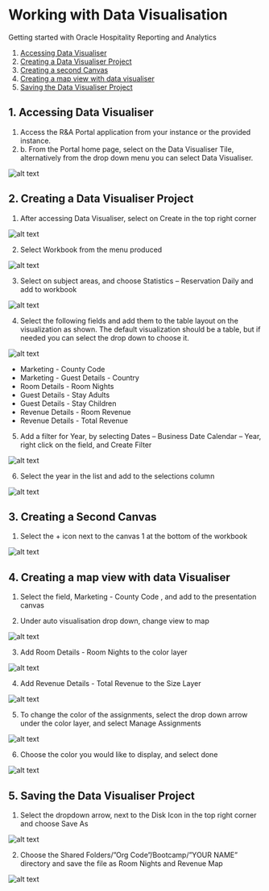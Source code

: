 # Working with Data Visualisation

Getting started with Oracle Hospitality Reporting and Analytics

1. [Accessing Data Visualiser](#1-accessing-data-visualiser)
2. [Creating a Data Visualiser Project](#2-creating-a-data-visualiser-project)
3. [Creating a second Canvas](#3-creating-a-second-canvas)
4. [Creating a map view with data visualiser](#4-creating-a-map-view-with-data-visualiser)
5. [Saving the Data Visualiser Project](#5-saving-the-data-visualiser-project)


## 1. Accessing Data Visualiser

1. Access the R&A Portal application from your instance or the provided instance.
2. b.	From the Portal home page, select on the Data Visualiser Tile, alternatively from the drop down menu you can select Data Visualiser.

![alt text](images/rna-portal.png "R&A Portal Landing Page")

## 2. Creating a Data Visualiser Project

1. After accessing Data Visualiser, select on Create in the top right corner

![alt text](images/create-dv-project.png "Create Data Visualiser Project")

2. Select Workbook from the menu produced

![alt text](images/select-dv-workbook.png "Select Workbook")

3. Select on subject areas, and choose Statistics – Reservation Daily and add to workbook

![alt text](images/select-dv-sa.png "Select Subject Areas")

4. Select the following fields and add them to the table layout on the visualization as shown. The default visualization should be a table, but if needed you can select the drop down to choose it.

![alt text](images/select-fields.png "Select Fields to add to table layout")

* Marketing - County Code 
* Marketing - Guest Details - Country 
* Room Details - Room Nights
* Guest Details - Stay Adults
* Guest Details - Stay Children
* Revenue Details - Room Revenue
* Revenue Details - Total Revenue

5. Add a filter for Year, by selecting Dates – Business Date Calendar – Year, right click on the field, and Create Filter

![alt text](images/add-filter.png "Add Filter to Layout")

6. Select the year in the list and add to the selections column

![alt text](images/select-year.png "Select Year")

## 3. Creating a Second Canvas

1. Select the + icon next to the canvas 1 at the bottom of the workbook

![alt text](images/add-second-canvas.png "Select Second Canvas")

## 4. Creating a map view with data Visualiser

1. Select the field, Marketing - County Code ,  and add to the presentation canvas

2. Under auto visualisation drop down, change view to map

![alt text](images/create-map-visualisation.png "Select Map Visualisation")

3. Add Room Details - Room Nights to the color layer

![alt text](images/add-room-details-map.png "Add Room Details to Map")

4. Add Revenue Details - Total Revenue to the Size Layer

![alt text](images/add-revenue-details-map.png "Add Revenue Details to Map")

5. To change the color of the assignments, select the drop down arrow under the color layer, and select Manage Assignments

![alt text](images/change-color-map.png "Change Color of Map")

6. Choose the color you would like to display, and select done

![alt text](images/manage-color-assigments.png "Manage Colors Assignments")

## 5. Saving the Data Visualiser Project

1. Select the dropdown arrow, next to the Disk Icon in the top right corner and choose Save As

![alt text](images/saving-dv-project.png "Saving Data Visualiser Project")

2. Choose the Shared Folders/”Org Code”/Bootcamp/”YOUR NAME” directory and save the file as Room Nights and Revenue Map

![alt text](images/save-workbook.png "Saving Workbook")
